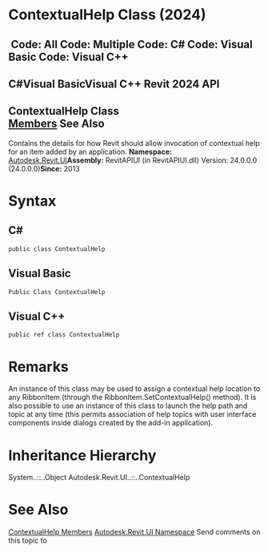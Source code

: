# ContextualHelp Class (2024)

﻿
 Code: All Code: Multiple Code: C# Code: Visual Basic Code: Visual C++   
---  
C#Visual BasicVisual C++
Revit 2024 API  
---  
ContextualHelp Class  
[Members](cf34e012-61a0-a845-bf18-07ab6591dea3.md "ContextualHelp Members") See Also  
---  
Contains the details for how Revit should allow invocation of contextual help for an item added by an application.
**Namespace:** [Autodesk.Revit.UI](e86fd90a-8957-02a6-da7f-ced248966e3e.md "Autodesk.Revit.UI Namespace")**Assembly:** RevitAPIUI (in RevitAPIUI.dll) Version: 24.0.0.0 (24.0.0.0)**Since:** 2013
# Syntax
C#  
---  
```text
public class ContextualHelp
```
  
Visual Basic  
---  
```text
Public Class ContextualHelp
```
  
Visual C++  
---  
```text
public ref class ContextualHelp
```
  
# Remarks
An instance of this class may be used to assign a contextual help location to any RibbonItem (through the RibbonItem.SetContextualHelp() method). It is also possible to use an instance of this class to launch the help path and topic at any time (this permits association of help topics with user interface components inside dialogs created by the add-in application). 
# Inheritance Hierarchy
System..::..Object Autodesk.Revit.UI..::..ContextualHelp
# See Also
[ContextualHelp Members](cf34e012-61a0-a845-bf18-07ab6591dea3.md "ContextualHelp Members")
[Autodesk.Revit.UI Namespace](e86fd90a-8957-02a6-da7f-ced248966e3e.md "Autodesk.Revit.UI Namespace")
Send comments on this topic to 